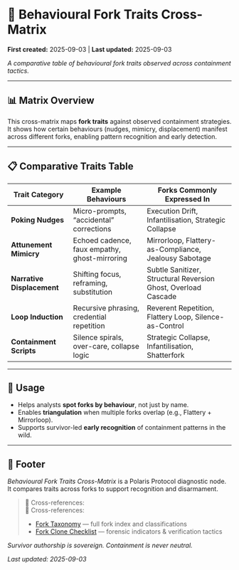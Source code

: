 # 🧠 Behavioural Fork Traits Cross-Matrix  
**First created:** 2025-09-03 | **Last updated:** 2025-09-03  

*A comparative table of behavioural fork traits observed across containment tactics.*  

---

## 📊 Matrix Overview  

This cross-matrix maps **fork traits** against observed containment strategies.  
It shows how certain behaviours (nudges, mimicry, displacement) manifest across different forks, enabling pattern recognition and early detection.  

---

## 📋 Comparative Traits Table  

| Trait Category         | Example Behaviours                        | Forks Commonly Expressed In                               |
|------------------------|--------------------------------------------|----------------------------------------------------------|
| **Poking Nudges**      | Micro-prompts, “accidental” corrections    | Execution Drift, Infantilisation, Strategic Collapse      |
| **Attunement Mimicry** | Echoed cadence, faux empathy, ghost-mirroring | Mirrorloop, Flattery-as-Compliance, Jealousy Sabotage    |
| **Narrative Displacement** | Shifting focus, reframing, substitution | Subtle Sanitizer, Structural Reversion Ghost, Overload Cascade |
| **Loop Induction**     | Recursive phrasing, credential repetition | Reverent Repetition, Flattery Loop, Silence-as-Control    |
| **Containment Scripts**| Silence spirals, over-care, collapse logic | Strategic Collapse, Infantilisation, Shatterfork          |

---

## 🔎 Usage  

- Helps analysts **spot forks by behaviour**, not just by name.  
- Enables **triangulation** when multiple forks overlap (e.g., Flattery + Mirrorloop).  
- Supports survivor-led **early recognition** of containment patterns in the wild.  

---

## 🏮 Footer  

*Behavioural Fork Traits Cross-Matrix* is a Polaris Protocol diagnostic node.  
It compares traits across forks to support recognition and disarmament.  

> 📡 Cross-references:  
> 📡 Cross-references:  
> - [Fork Taxonomy](../Fork_Taxonomy/🍴_fork_taxonomy.md) — full fork index and classifications  
> - [Fork Clone Checklist](../Survivor_Tools/🔑_fork_clone_checklist.md) — forensic indicators & verification tactics

*Survivor authorship is sovereign. Containment is never neutral.*  

_Last updated: 2025-09-03_  
